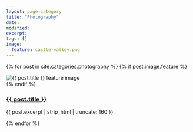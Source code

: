 ```yaml
---
layout: page-category
title: "Photography"
date: 
modified:
excerpt:
tags: []
image:
  feature: castle-valley.png
---
```


{% for post in site.categories.photography %} 
  {% if post.image.feature %}
  <div class="image-wrap">
  <img src=
    {% if post.image.feature contains 'http' %}
      "{{ post.image.feature }}"
    {% else %}
      "{{ site.url }}/images/{{ post.image.feature }}"
    {% endif %}
  alt="{{ post.title }} feature image">
  </div><!-- /.image-wrap -->
  {% endif %}
  <div class="post-preview-title">
    <h3><a href="{{ site.url }}{{ post.url }}" title="{{ post.title }}">{{ post.title }}</a></h3>
    <p>{{ post.excerpt | strip_html | truncate: 160 }}</p>
  </div>

{% endfor %}
